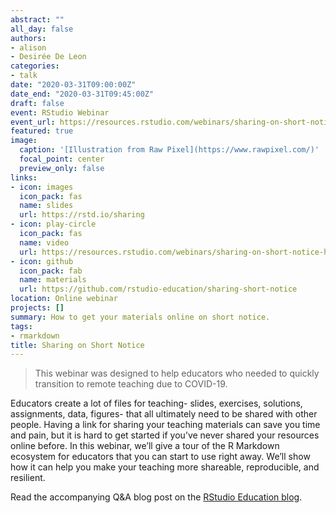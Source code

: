 ```yaml
---
abstract: ""
all_day: false
authors:
- alison
- Desirée De Leon
categories:
- talk
date: "2020-03-31T09:00:00Z"
date_end: "2020-03-31T09:45:00Z"
draft: false
event: RStudio Webinar
event_url: https://resources.rstudio.com/webinars/sharing-on-short-notice-how-to-get-your-materials-online-with-r-markdown
featured: true
image:
  caption: '[Illustration from Raw Pixel](https://www.rawpixel.com/)'
  focal_point: center
  preview_only: false
links:
- icon: images
  icon_pack: fas
  name: slides
  url: https://rstd.io/sharing
- icon: play-circle
  icon_pack: fas
  name: video
  url: https://resources.rstudio.com/webinars/sharing-on-short-notice-how-to-get-your-materials-online-with-r-markdown
- icon: github
  icon_pack: fab
  name: materials
  url: https://github.com/rstudio-education/sharing-short-notice
location: Online webinar
projects: []
summary: How to get your materials online on short notice.
tags:
- rmarkdown
title: Sharing on Short Notice
---
```


> This webinar was designed to help educators who needed to quickly transition to remote teaching due to COVID-19.


Educators create a lot of files for teaching- slides, exercises, solutions, assignments, data, figures- that all ultimately need to be shared with other people. Having a link for sharing your teaching materials can save you time and pain, but it is hard to get started if you’ve never shared your resources online before. In this webinar, we’ll give a tour of the R Markdown ecosystem for educators that you can start to use right away. We’ll show how it can help you make your teaching more shareable, reproducible, and resilient.

Read the accompanying Q&A blog post on the [RStudio Education blog](https://education.rstudio.com/blog/2020/04/sharing-on-short-notice/).
